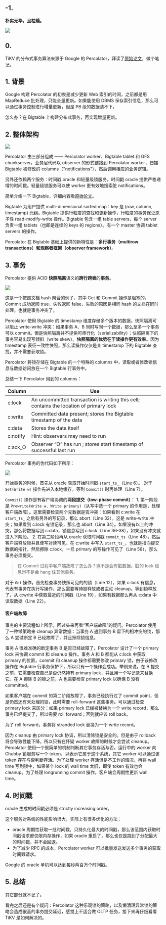 ## -1.

**朴实无华，且枯燥。**

![](./assets/lipdtn/648322-003df8d097586f91.jpg)


## 0.

TiKV 的分布式事务算法来源于 Google 的 Percolator，拜读了[原始论文](https://ai.google/research/pubs/pub36726)，做个笔记。

## 1. 背景

Google 构建 Percolator 的初衷是减少更新 Web 索引的时间，之前都是用 MapReduce 批处理，只能全量更新。如果能使用 DBMS 保存索引信息，那么可以通过事务控制进行增量更新，但是 PB 级的数据装不下。

怎么办？在 Bigtable 上构建分布式事务，再实现增量更新。

## 2. 整体架构

![](./assets/lipdtn/648322-d7cbdc4904711572.png)

Percolator 由三部分组成 —— Percolator worker、Bigtable tablet 和 GFS chunkserver。业务层代码以 observer 的形式链接到 Percolator worker，扫描 Bigtable 被修改的 columns（"notifications"），然后调用相应的业务逻辑。

另外还依赖两个服务：时间戳 oracle 和轻量级锁服务。时间戳 oracle 提供严格递增的时间戳。轻量级锁服务可以使 worker 更有效地搜索脏 notifications。

简单介绍一下 Bigtable，详细内容看[原始论文](https://research.google/pubs/pub27898/)。

Bigtable 为用户提供 multi-dimensional sorted map：key 是 (row, column, timestamp) 元组。Bigtable 提供行粒度的查找和更新操作，行粒度的事务保证原子性 read-modify-write 操作。Bigtable 包含一组 table servers，每个 server 负责一组 tablets（也即是连续的 keys 的 regions）。有一个 master 协调 tablet servers 的操作。

Percolator 在 Bigtable 基础上提供的新特性是：**多行事务（multirow transactions）**和**观察者框架（observer framework）**。

## 3. 事务

Percolator 提供 ACID **快照隔离**语义的**跨行跨表**的**事务**。

![](./assets/lipdtn/648322-41e948475272137c.png)

这是一个按照文档 hash 聚合的例子，其中 Get 和 Commit 操作是阻塞的，Commit 成功返回 true，失败返回 false，失败的原因是相同 hash 的文档在同时处理，也就是事务冲突了。

Percolator 使用 Bigtable 的 timestamp 维度存储多个版本的数据。快照隔离可以阻止 write-write 冲突：如果事务 A、B 同时写同一个数据，那么至多一个事务可以 commit。但是快照隔离并不提供可串行化（serializability）；快照隔离下的事务容易出现写倾斜（write skew）。**快照隔离的优势在于读操作更有效率**。因为 timestamp 表征一致性快照，那么读操作仅仅是某 timestamp 下的 Bigtable 查找，并不需要获取锁。

Percolator 将锁存储在 Bigtable 的一个特殊的 columns 中，读取或者修改锁信息与数据访问放在一个 Bigtable 行事务中。

总结一下 Percolator 用到的 columns：

|Column| Use|
|-|-|
|c:lock| An uncommitted transaction is writing this cell; contains the location of primary lock|
|c:write| Committed data present; stores the Bigtable timestamp of the data|
|c:data| Stores the data itself|
|c:notify| Hint: observers may need to run|
|c:ack_O| Observer “O” has run ; stores start timestamp of successful last run|

Percolator 事务的伪代码如下所示：

![](./assets/lipdtn/648322-8c356c83eea70067.jpg)

开始事务的时候，首先从 oracle 获取开始时间戳 `start_ts_`（Line 6）。
对于 `Set(Write w)` 操作先进入本地缓存，等到 `Commit()` 时再处理（Line 7）。

`Commit()` 操作是有客户端协调的**两段提交（tow-phase commit）**：
    1. 第一阶段是 `Prewrite(Write w, Write primary)`（从写中选一个 primary 的作用是，处理客户端故障）。这里需要检查两个元数据是否冲突：如果看到 c:write 在 `start_ts_` 之后有另外的写记录，那么 abort（Line 32），这是 write-write 冲突；如果看到 c:lock 有锁记录，那么也 abort（Line 34）。如果没有以上的冲突，那么将数据写到 c:data，锁信息写到 c:lock（Line 36-38），如果没有冲突就进入下阶段。
    2. 在第二阶段再从 oracle 获取时间戳 `commit_ts`（Line 48），然后客户端释放锁并且使写对读可见。在 c:write 中写入 `start_ts_`，也就是指向提交数据的指针，然后擦除 c:lock，一旦 primary 的写操作可见了（Line 58），那么事务必须提交。 

> 在 Commit 过程中客户端故障了怎么办？岂不是会有脏数据，脏的 lock 信息岂不是会 hang 住其他事务。

对于 `Get` 操作，首先检查事务快照可见的的锁（Line 12），如果 c:lock 有信息，代表有事务在执行写操作，那么需要等待锁释放或者主动 cleanup。等到锁释放了，从 c:write 中获取最近的时间戳（Line 19），如果有数据那么再从 c:data 中读取数据（Line 22）。

#### 客户端故障

事务的主要流程如上所示，回过头来再看“客户端故障”的疑问。Percolator 使用了一种懒策略来 cleanup 异常数据：当事务 A 遇到事务 B 留下的相冲突的锁，那么 A 尝试断定 B 已经故障了，并且擦除锁信息。

事务 A 很难准确的断定事务 B 是否已经故障了，Percolator 设计了一个 primary lock 来协调 commit 和 cleanup 操作。事务 A 和 B 都能从 c:lock 中获取 primary 的位置，commit 和 cleanup 操作都需要修改 primary 锁，由于该修改操作在 Bigtable 行事务保护下，所以只有一个操作会成功。举例来说，在 B 提交之前，它需要检查自己是否仍然持有 primary lock，并且用一个写记录来替换它。在 A 擦除 B 的锁之前，A 也需要检查 primary lock 以确保 B 没有 committed。

如果客户端在 commit 的第二阶段故障了，事务已经执行过了 commit point，但是仍然还有未处理的锁，此时需要 roll-forward 这些事务。可以通过检查 primary lock 来区分：如果 primary lock 已经被替换为一个 write record，那么事务已经提交了，所以需要 roll forward；否则就应该 roll back。

为了 roll forward，事务将 stranded lock 替换为一个 write record。

因为 cleanup 由 primary lock 协调，所以清除锁是安全的。但是由于 rollback 将会导致性能下降，所以只有在怀疑 worker 故障的时候才会尝试 cleanup。Percolator 使用一个很简单的机制判断其它事务存活与否。运行中的 worker 向 Chubby 锁服务写一个 token，以表示它属于这个系统，其它 worker 可以通过该token 存在与否判断存活。为了处理 worker 存活但是不工作的情况，再将 wall time 写到锁中，如果某个 lock 的 wall time 太旧，即使 token 有效也会 cleanup。为了处理 longrunning commit 操作，客户端会周期性更新 wall time。  

## 4. 时间戳

oracle 生成的时间戳必须是 strictly increasing order。

这个服务对系统的性能影响很大，实际上有很多优化的方法：
* oracle 周期性获取一批时间戳，只持久化最大的时间戳，那么该范围内获取时间戳请求都仅限内存操作，如果 oracle 重启了，那么也仅是跳到了分配最大的时间戳，并不会回退。
* 为了减少 RPC 的成本，Percolator worker 可以批量发送发送多个事务的获取时间戳请求。

Google 的 oracle 单机可以达到每秒两百万个时间戳。

## 5. 总结

其它部分就不记了。

看完之后还是有个疑问：Percolator 这种乐观锁的策略，以及懒清理异常锁的策略会造成很高的事务提交延迟，感觉上不适合做 OLTP 任务，接下来再仔细看看 TiKV 是如何解决的。
